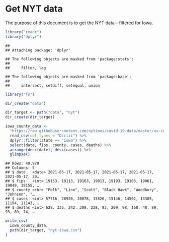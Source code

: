Get NYT data
================

The purpose of this document is to get the NYT data - filtered for Iowa.

``` r
library("readr")
library("dplyr")
```

    ## 
    ## Attaching package: 'dplyr'

    ## The following objects are masked from 'package:stats':
    ## 
    ##     filter, lag

    ## The following objects are masked from 'package:base':
    ## 
    ##     intersect, setdiff, setequal, union

``` r
library("fs")
```

``` r
dir_create("data")

dir_target <- path("data", "nyt")
dir_create(dir_target)
```

``` r
iowa_county_data <- 
  "https://raw.githubusercontent.com/nytimes/covid-19-data/master/us-counties.csv" %>%
  read_csv(col_types = "Dcciii") %>%
  dplyr::filter(state == "Iowa") %>%
  select(date, fips, county, cases, deaths) %>%
  arrange(desc(date), desc(cases)) %>%
  glimpse()
```

    ## Rows: 40,970
    ## Columns: 5
    ## $ date   <date> 2021-05-17, 2021-05-17, 2021-05-17, 2021-05-17, 2021-05-17, 20…
    ## $ fips   <int> 19153, 19113, 19163, 19013, 19193, 19103, 19061, 19049, 19155, …
    ## $ county <chr> "Polk", "Linn", "Scott", "Black Hawk", "Woodbury", "Johnson", "…
    ## $ cases  <int> 57716, 20920, 20078, 15826, 15146, 14502, 13385, 11194, 11143, …
    ## $ deaths <int> 628, 335, 242, 308, 228, 83, 209, 98, 168, 48, 89, 93, 89, 74, …

``` r
write_csv(
  iowa_county_data,
  path(dir_target, "nyt-iowa.csv")
)
```
